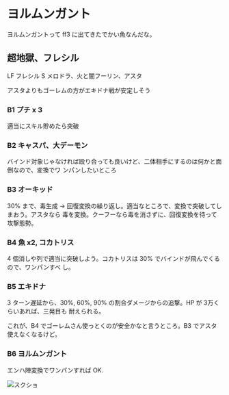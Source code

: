 # ヨルムンガント 

ヨルムンガントって ff3 に出てきたでかい魚なんだな。

## 超地獄、フレシル

LF フレシル
S  メロドラ、火と闇フーリン、アスタ

アスタよりもゴーレムの方がエキドナ戦が安定しそう

### B1 プチ x 3

適当にスキル貯めたら突破

### B2 キャスパ、大デーモン

バインド対象じゃなければ殴り合っても良いけど、二体相手にするのは何かと面倒なので、変換でワ
ンパンしたいところ

### B3 オーキッド

30% まで、毒生成 -> 回復変換の繰り返し。適当なところで、変換で突破してしまおう。アスタなら
毒を変換。クーフーなら毒を消さずに、回復変換を待って攻撃態勢。

### B4 魚 x2, コカトリス

4 個消しや列で適当に突破しよう。コカトリスは 30% でバインドが飛んでくるので、ワンパンすべ
し。

### B5 エキドナ

3 ターン遅延から、30%, 60%, 90% の割合ダメージからの追撃。HP が 3万くらいあれば、三発目も
耐えられる。

これが、B4 でゴーレムさん使っとくのが安全かなと言うところ。B3 でアスタ使えなくなるけど。

### B6 ヨルムンガント

エンハ陣変換でワンパンすれば OK.

![スクショ](http://i.imgur.com/0CIzdPJl.jpg )

<!-- vim: set tw=90 filetype=markdown : -->

